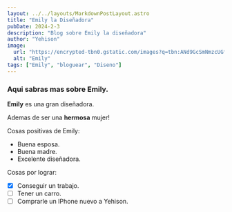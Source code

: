```yaml
---
layout: ../../layouts/MarkdownPostLayout.astro
title: "Emily la Diseñadora"
pubDate: 2024-2-3
description: "Blog sobre Emily la diseñadora"
author: "Yehison"
image:
  url: "https://encrypted-tbn0.gstatic.com/images?q=tbn:ANd9GcSmNmzcUGfYxw4FEBB3uH9JFCDxy3cs4KK6xQ&usqp=CAU"
  alt: "Emily"
tags: ["Emily", "bloguear", "Diseno"]
---
```



### Aqui sabras mas sobre Emily.

**Emily** es una gran diseñadora.

Ademas de ser una **hermosa** mujer!

Cosas positivas de Emily:

- Buena esposa.
- Buena madre.
- Excelente diseñadora.

Cosas por lograr:

- [x] Conseguir un trabajo.
- [ ] Tener un carro.
- [ ] Comprarle un IPhone nuevo a Yehison.
